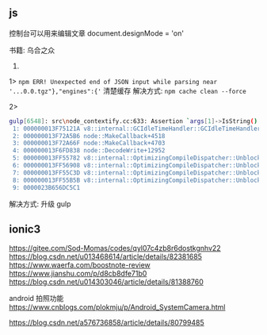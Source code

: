 ## js

控制台可以用来编辑文章
document.designMode = 'on'

书籍:
乌合之众

1.

1> `npm ERR! Unexpected end of JSON input while parsing near '...0.0.tgz"},"engines":{'`
清楚缓存
解决方式: `npm cache clean --force`

2>

```sh
gulp[6548]: src\node_contextify.cc:633: Assertion `args[1]->IsString()' failed.
 1: 000000013F75121A v8::internal::GCIdleTimeHandler::GCIdleTimeHandler+4810
 2: 000000013F72A5B6 node::MakeCallback+4518
 3: 000000013F72A66F node::MakeCallback+4703
 4: 000000013F6FD838 node::DecodeWrite+12952
 5: 000000013FF55782 v8::internal::OptimizingCompileDispatcher::Unblock+60562
 6: 000000013FF56908 v8::internal::OptimizingCompileDispatcher::Unblock+65048
 7: 000000013FF55C3D v8::internal::OptimizingCompileDispatcher::Unblock+61773
 8: 000000013FF55B5B v8::internal::OptimizingCompileDispatcher::Unblock+61547
 9: 0000023B656DC5C1
```

解决方式: 升级 gulp

## ionic3

https://gitee.com/Sod-Momas/codes/qyl07c4zb8r6dostkgnhv22
https://blog.csdn.net/u013468614/article/details/82381685
https://www.waerfa.com/boostnote-review
https://www.jianshu.com/p/d8cb8dfe71b0
https://blog.csdn.net/u014303046/article/details/81388760

android 拍照功能
https://www.cnblogs.com/plokmju/p/Android_SystemCamera.html

https://blog.csdn.net/a576736858/article/details/80799485
